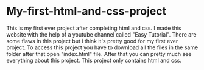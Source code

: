 # My-first-html-and-css-project
This is my first ever project after completing html and css. I made this website with the help of a youtube channel called "Easy Tutorial". There are some flaws in this project but i think it's pretty good for my first ever project. To access this project you have to download all the files in the same folder after that open "index.html" file. After that you can pretty much see everything about this project. This project only contains html and css.
